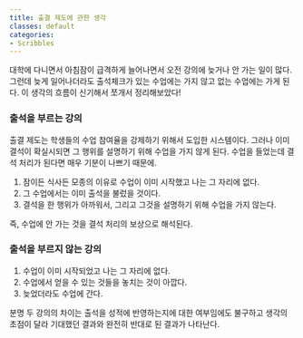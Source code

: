 ```yaml
---
title: 출결 제도에 관한 생각
classes: default
categories:
- Scribbles
---
```




대학에 다니면서 아침잠이 급격하게 늘어나면서 오전 강의에 늦거나 안 가는 일이 많다. 그런데 늦게 일어나더라도 출석체크가 있는 수업에는 가지 않고 없는 수업에는 가게 된다. 이 생각의 흐름이 신기해서 쪼개서 정리해보았다!

### 출석을 부르는 강의

출결 제도는 학생들의 수업 참여율을 강제하기 위해서 도입한 시스템이다. 그러나 이미 결석이 확실시되면 그 행위를 설명하기 위해 수업을 가지 않게 된다. 수업을 들었는데 결석 처리가 된다면 매우 기분이 나쁘기 때문에. 

1. 잠이든 식사든 모종의 이유로 수업이 이미 시작했고 나는 그 자리에 없다.
2. 그 수업에서는 이미 출석을 불렀을 것이다.
3. 결석을 한 행위가 아까워서, 그리고 그것을 설명하기 위해 수업을 가지 않는다.

즉, 수업에 안 가는 것을 결석 처리의 보상으로 해석된다.

### 출석을 부르지 않는 강의

1. 수업이 이미 시작되었고 나는 그 자리에 없다.
2. 수업에서 얻을 수 있는 것들을 놓치는 것이 아깝다.
3. 늦었더라도 수업에 간다.

분명 두 강의의 차이는 출석을 성적에 반영하는지에 대한 여부임에도 불구하고 생각의 초점이 달라 기대했던 결과와 완전히 반대로 된 결과가 나타난다.
